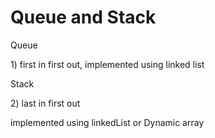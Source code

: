 # Queue and Stack

Queue 

1\) first in first out, implemented using linked list

Stack

2\) last in first out 

implemented using linkedList or Dynamic array

